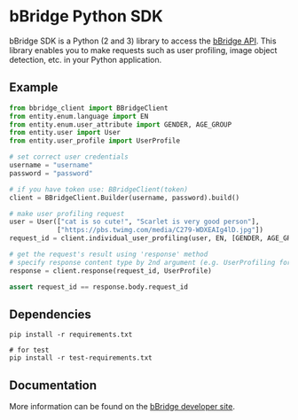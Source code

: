 # bBridge Python SDK
bBridge SDK is a Python (2 and 3) library to access the [bBridge API](http://bbridge.cloudapp.net/developer). This library enables you to make requests such as user profiling, image object detection, etc. in your Python application.

## Example
```python
from bbridge_client import BBridgeClient
from entity.enum.language import EN
from entity.enum.user_attribute import GENDER, AGE_GROUP
from entity.user import User
from entity.user_profile import UserProfile

# set correct user credentials
username = "username"
password = "password"

# if you have token use: BBridgeClient(token)
client = BBridgeClient.Builder(username, password).build()

# make user profiling request
user = User(["cat is so cute!", "Scarlet is very good person"],
            ["https://pbs.twimg.com/media/C279-WDXEAIg4lD.jpg"])
request_id = client.individual_user_profiling(user, EN, [GENDER, AGE_GROUP]).body

# get the request's result using 'response' method
# specify response content type by 2nd argument (e.g. UserProfiling for profile method)
response = client.response(request_id, UserProfile)

assert request_id == response.body.request_id
```

## Dependencies
```console
pip install -r requirements.txt

# for test
pip install -r test-requirements.txt
```

## Documentation
More information can be found on the [bBridge developer site](http://bbridge.cloudapp.net/developer).
